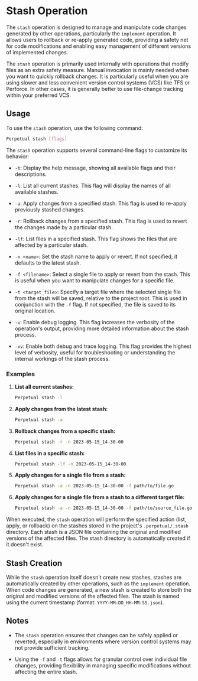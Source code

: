 # Stash Operation

The `stash` operation is designed to manage and manipulate code changes generated by other operations, particularly the `implement` operation. It allows users to rollback or re-apply generated code, providing a safety net for code modifications and enabling easy management of different versions of implemented changes.

The `stash` operation is primarily used internally with operations that modify files as an extra safety measure. Manual invocation is mainly needed when you want to quickly rollback changes. It is particularly useful when you are using slower and less convenient version control systems (VCS) like TFS or Perforce. In other cases, it is generally better to use file-change tracking within your preferred VCS.

## Usage

To use the `stash` operation, use the following command:

```sh
Perpetual stash [flags]
```

The `stash` operation supports several command-line flags to customize its behavior:

- `-h`: Display the help message, showing all available flags and their descriptions.

- `-l`: List all current stashes. This flag will display the names of all available stashes.

- `-a`: Apply changes from a specified stash. This flag is used to re-apply previously stashed changes.

- `-r`: Rollback changes from a specified stash. This flag is used to revert the changes made by a particular stash.

- `-lf`: List files in a specified stash. This flag shows the files that are affected by a particular stash.

- `-n <name>`: Set the stash name to apply or revert. If not specified, it defaults to the latest stash.

- `-f <filename>`: Select a single file to apply or revert from the stash. This is useful when you want to manipulate changes for a specific file.

- `-t <target_file>`: Specify a target file where the selected single file from the stash will be saved, relative to the project root. This is used in conjunction with the `-f` flag. If not specified, the file is saved to its original location.

- `-v`: Enable debug logging. This flag increases the verbosity of the operation's output, providing more detailed information about the stash process.

- `-vv`: Enable both debug and trace logging. This flag provides the highest level of verbosity, useful for troubleshooting or understanding the internal workings of the stash process.

### Examples

1. **List all current stashes:**

   ```sh
   Perpetual stash -l
   ```

2. **Apply changes from the latest stash:**

   ```sh
   Perpetual stash -a
   ```

3. **Rollback changes from a specific stash:**

   ```sh
   Perpetual stash -r -n 2023-05-15_14-30-00
   ```

4. **List files in a specific stash:**

   ```sh
   Perpetual stash -lf -n 2023-05-15_14-30-00
   ```

5. **Apply changes for a single file from a stash:**

   ```sh
   Perpetual stash -a -n 2023-05-15_14-30-00 -f path/to/file.go
   ```

6. **Apply changes for a single file from a stash to a different target file:**

   ```sh
   Perpetual stash -a -n 2023-05-15_14-30-00 -f path/to/source_file.go -t path/to/target_file.go
   ```

When executed, the `stash` operation will perform the specified action (list, apply, or rollback) on the stashes stored in the project's `.perpetual/.stash` directory. Each stash is a JSON file containing the original and modified versions of the affected files. The stash directory is automatically created if it doesn't exist.

## Stash Creation

While the `stash` operation itself doesn't create new stashes, stashes are automatically created by other operations, such as the `implement` operation. When code changes are generated, a new stash is created to store both the original and modified versions of the affected files. The stash is named using the current timestamp (format: `YYYY-MM-DD_HH-MM-SS.json`).

## Notes

- The `stash` operation ensures that changes can be safely applied or reverted, especially in environments where version control systems may not provide sufficient tracking.

- Using the `-f` and `-t` flags allows for granular control over individual file changes, providing flexibility in managing specific modifications without affecting the entire stash.
